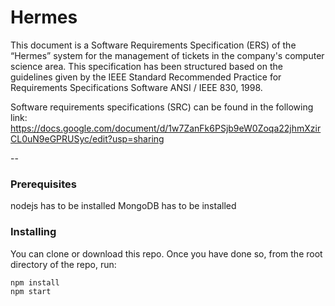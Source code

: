 # Hermes

This document is a Software Requirements Specification (ERS) of the “Hermes” system for the management of tickets in the company's computer science area. This specification has been structured based on the guidelines given by the IEEE Standard Recommended Practice for Requirements Specifications Software ANSI / IEEE 830, 1998.

Software requirements specifications (SRC) can be found in the following link:
https://docs.google.com/document/d/1w7ZanFk6PSjb9eW0Zoqa22jhmXzirCL0uN9eGPRUSyc/edit?usp=sharing

--

### Prerequisites

nodejs has to be installed
MongoDB has to be installed

### Installing

You can clone or download this repo. Once you have done so, from the root directory of the repo, run:

```
npm install
npm start
```
